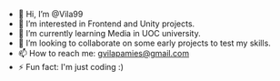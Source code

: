 - 👋 Hi, I’m @Vila99
- 👀 I’m interested in Frontend and Unity projects.
- 🌱 I’m currently learning Media in UOC university.
- 💞️ I’m looking to collaborate on some early projects to test my skills.
- 📫 How to reach me: gvilapamies@gmail.com
- ⚡ Fun fact: I'm just coding :)

<!---
Vila99/Vila99 is a ✨ special ✨ repository because its `README.md` (this file) appears on your GitHub profile.
You can click the Preview link to take a look at your changes.
--->
